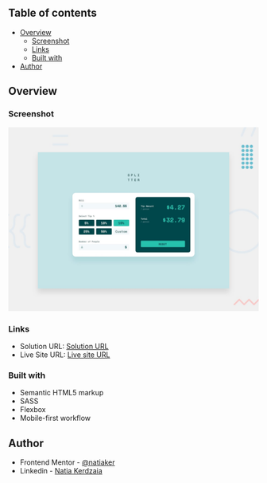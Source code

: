## Table of contents

- [Overview](#overview)
  - [Screenshot](#screenshot)
  - [Links](#links)
  - [Built with](#built-with)
- [Author](#author)

## Overview

### Screenshot

![](design/desktop-preview.jpg)

### Links

- Solution URL: [Solution URL](https://github.com/natiaker/fylo-landing-page-with-two-column-layout-master.git)
- Live Site URL: [Live site URL](https://natiaker.github.io/fylo-landing-page-with-two-column-layout-master)

### Built with

- Semantic HTML5 markup
- SASS
- Flexbox
- Mobile-first workflow

## Author

- Frontend Mentor - [@natiaker](https://www.frontendmentor.io/profile/natiaker)
- Linkedin - [Natia Kerdzaia](linkedin.com/in/natiaker/)

